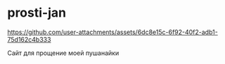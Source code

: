 # prosti-jan

https://github.com/user-attachments/assets/6dc8e15c-6f92-40f2-adb1-75d162c4b333


Сайт для прощение моей пушанайки
